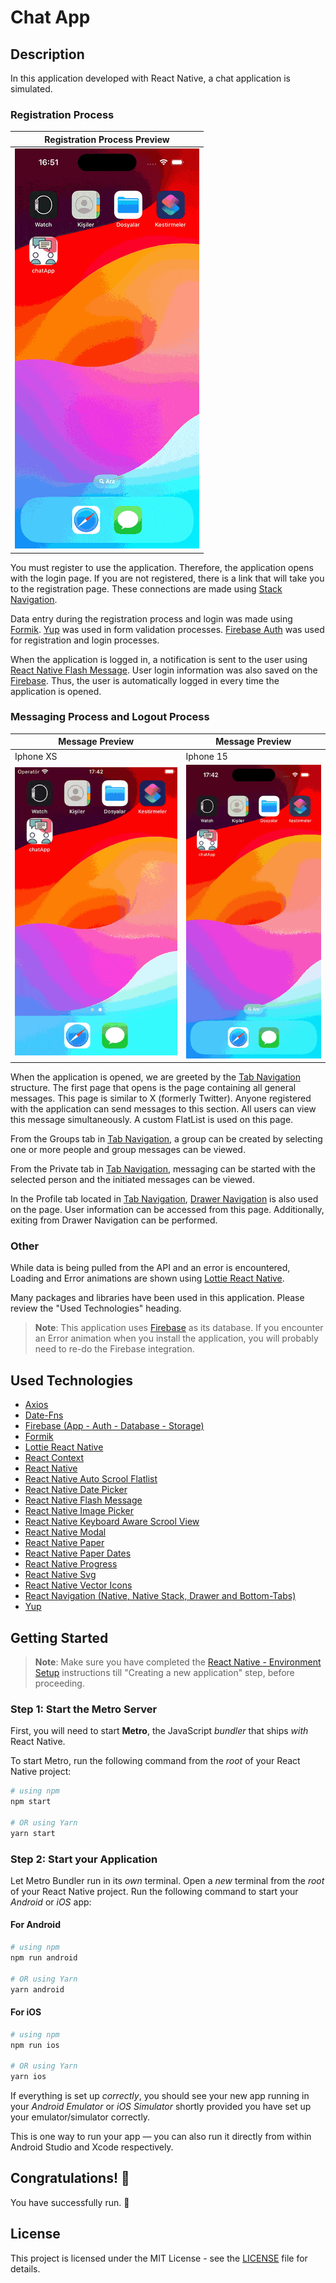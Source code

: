 # Chat App

## Description

In this application developed with React Native, a chat application is simulated.

### Registration Process

| Registration Process Preview                  |
| --------------------------------------------- |
| ![Map App Preview](./src/assets/register.gif) |

You must register to use the application. Therefore, the application opens with the login page. If you are not registered, there is a link that will take you to the registration page. These connections are made using [Stack Navigation](https://reactnavigation.org/).

Data entry during the registration process and login was made using [Formik](https://www.npmjs.com/package/formik). [Yup](https://www.npmjs.com/package/yup) was used in form validation processes. [Firebase Auth](https://firebase.google.com/) was used for registration and login processes.

When the application is logged in, a notification is sent to the user using [React Native Flash Message](https://www.npmjs.com/package/react-native-flash-message). User login information was also saved on the [Firebase](https://firebase.google.com/). Thus, the user is automatically logged in every time the application is opened.

### Messaging Process and Logout Process

| Message Preview                         | Message Preview                         |
| --------------------------------------- | --------------------------------------- |
| Iphone XS                               | Iphone 15                               |
| ![Map App Preview](./src/assets/xs.gif) | ![Map App Preview](./src/assets/15.gif) |

When the application is opened, we are greeted by the [Tab Navigation](https://reactnavigation.org/) structure. The first page that opens is the page containing all general messages. This page is similar to X (formerly Twitter). Anyone registered with the application can send messages to this section. All users can view this message simultaneously. A custom FlatList is used on this page.

From the Groups tab in [Tab Navigation](https://reactnavigation.org/), a group can be created by selecting one or more people and group messages can be viewed.

From the Private tab in [Tab Navigation](https://reactnavigation.org/), messaging can be started with the selected person and the initiated messages can be viewed.

In the Profile tab located in [Tab Navigation](https://reactnavigation.org/), [Drawer Navigation](https://reactnavigation.org/) is also used on the page. User information can be accessed from this page. Additionally, exiting from Drawer Navigation can be performed.

### Other

While data is being pulled from the API and an error is encountered, Loading and Error animations are shown using [Lottie React Native](https://www.npmjs.com/package/lottie-react-native).

Many packages and libraries have been used in this application. Please review the "Used Technologies" heading.

> **Note**: This application uses [Firebase](https://firebase.google.com/) as its database. If you encounter an Error animation when you install the application, you will probably need to re-do the Firebase integration.

## Used Technologies

- [Axios](https://www.npmjs.com/package/axios)
- [Date-Fns](https://www.npmjs.com/package/date-fns)
- [Firebase (App - Auth - Database - Storage)](https://firebase.google.com/)
- [Formik](https://www.npmjs.com/package/formik)
- [Lottie React Native](https://www.npmjs.com/package/lottie-react-native)
- [React Context](https://react.dev/learn/passing-data-deeply-with-context)
- [React Native](https://reactnative.dev/)
- [React Native Auto Scrool Flatlist](https://www.npmjs.com/package/react-native-autoscroll-flatlist)
- [React Native Date Picker](https://www.npmjs.com/package/react-native-date-picker)
- [React Native Flash Message](https://www.npmjs.com/package/react-native-flash-message)
- [React Native Image Picker](https://www.npmjs.com/package/react-native-image-picker)
- [React Native Keyboard Aware Scrool View](https://www.npmjs.com/package/react-native-keyboard-aware-scroll-view)
- [React Native Modal](https://www.npmjs.com/package/react-native-modal)
- [React Native Paper](https://www.npmjs.com/package/react-native-paper)
- [React Native Paper Dates](https://www.npmjs.com/package/react-paper-dates)
- [React Native Progress](https://www.npmjs.com/package/react-progress)
- [React Native Svg](https://www.npmjs.com/package/react-native-svg)
- [React Native Vector Icons](https://www.npmjs.com/package/react-native-vector-icons)
- [React Navigation (Native, Native Stack, Drawer and Bottom-Tabs)](https://reactnavigation.org/)
- [Yup](https://www.npmjs.com/package/yup)

## Getting Started

> **Note**: Make sure you have completed the [React Native - Environment Setup](https://reactnative.dev/docs/environment-setup) instructions till "Creating a new application" step, before proceeding.

### Step 1: Start the Metro Server

First, you will need to start **Metro**, the JavaScript _bundler_ that ships _with_ React Native.

To start Metro, run the following command from the _root_ of your React Native project:

```bash
# using npm
npm start

# OR using Yarn
yarn start
```

### Step 2: Start your Application

Let Metro Bundler run in its _own_ terminal. Open a _new_ terminal from the _root_ of your React Native project. Run the following command to start your _Android_ or _iOS_ app:

#### For Android

```bash
# using npm
npm run android

# OR using Yarn
yarn android
```

#### For iOS

```bash
# using npm
npm run ios

# OR using Yarn
yarn ios
```

If everything is set up _correctly_, you should see your new app running in your _Android Emulator_ or _iOS Simulator_ shortly provided you have set up your emulator/simulator correctly.

This is one way to run your app — you can also run it directly from within Android Studio and Xcode respectively.

## Congratulations! :tada:

You have successfully run. :partying_face:

## License

This project is licensed under the MIT License - see the [LICENSE](LICENSE) file for details.
